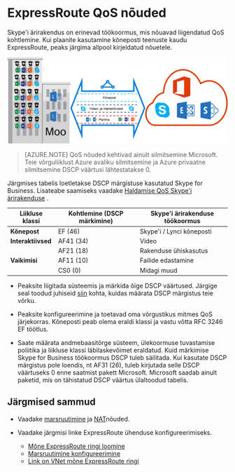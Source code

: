 <properties
   pageTitle="QoS nõuded ExpressRoute | Microsoft Azure'i"
   description="Sellelt lehelt leiate üksikasjalikke nõudeid, konfigureerimise ja haldamise QoS ExpressRoute topoloogia jaoks."
   documentationCenter="na"
   services="expressroute"
   authors="cherylmc"
   manager="carmonm"
   editor=""/>
<tags
   ms.service="expressroute"
   ms.devlang="na"
   ms.topic="get-started-article"
   ms.tgt_pltfrm="na"
   ms.workload="infrastructure-services"
   ms.date="10/10/2016"
   ms.author="cherylmc"/>

# <a name="expressroute-qos-requirements"></a>ExpressRoute QoS nõuded

Skype'i ärirakendus on erinevad töökoormus, mis nõuavad liigendatud QoS kohtlemine. Kui plaanite kasutamine kõneposti teenuste kaudu ExpressRoute, peaks järgima allpool kirjeldatud nõuetele.

![](./media/expressroute-qos/expressroute-qos.png)

>[AZURE.NOTE] QoS nõuded kehtivad ainult silmitsemine Microsoft. Teie võrguliiklust Azure avaliku silmitsemine ja Azure privaatne silmitsemine DSCP väärtusi lähtestatakse 0. 

Järgmises tabelis loetletakse DSCP märgistuse kasutatud Skype for Business. Lisateabe saamiseks vaadake [Haldamise QoS Skype'i ärirakenduse](https://technet.microsoft.com/library/gg405409.aspx) .

| **Liikluse klassi** | **Kohtlemine (DSCP märkimine)** | **Skype'i ärirakenduse töökoormus** |
|---|---|---|
| **Kõnepost** | EF (46) | Skype'i / Lynci kõneposti |
| **Interaktiivsed** | AF41 (34) | Video |
|   | AF21 (18) | Rakenduse ühiskasutus | 
| **Vaikimisi** | AF11 (10) | Failide edastamine|
|   | CS0 (0) | Midagi muud| 


- Peaksite liigitada süsteemis ja märkida õige DSCP väärtused. Järgige seal toodud juhiseid [siin](https://technet.microsoft.com/library/gg405409.aspx) kohta, kuidas määrata DSCP märgistus teie võrku.

- Peaksite konfigureerimine ja toetavad oma võrgustikus mitmes QoS järjekorras. Kõneposti peab olema eraldi klassi ja vastu võtta RFC 3246 EF töötlus. 

- Saate määrata andmebaasitõrge süsteem, ülekoormuse tuvastamise poliitika ja liikluse klassi läbilaskevõimet eraldatud. Kuid märkimise Skype for Business töökoormus DSCP tuleb säilitada. Kui kasutate DSCP märgistus pole loendis, nt AF31 (26), tuleb kirjutada selle DSCP väärtuseks 0 enne saatmist pakett Microsoft. Microsoft saadab ainult paketid, mis on tähistatud DSCP väärtus ülaltoodud tabelis. 

## <a name="next-steps"></a>Järgmised sammud

- Vaadake [marsruutimine](expressroute-routing.md) ja [NAT](expressroute-nat.md)nõuded.
- Vaadake järgmisi linke ExpressRoute ühenduse konfigureerimiseks.

    - [Mõne ExpressRoute ringi loomine](expressroute-howto-circuit-classic.md)
    - [Marsruutimine konfigureerimine](expressroute-howto-routing-classic.md)
    - [Link on VNet mõne ExpressRoute ringi](expressroute-howto-linkvnet-classic.md)
